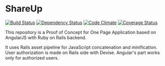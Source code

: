 # ShareUp

[![Build Status](https://travis-ci.org/szyablitsky/shareup-embedded.svg?branch=master)](https://travis-ci.org/szyablitsky/shareup-embedded)
[![Dependency Status](https://gemnasium.com/szyablitsky/shareup-embedded.svg)](https://gemnasium.com/szyablitsky/shareup-embedded)
[![Code Climate](https://codeclimate.com/github/szyablitsky/shareup-embedded.png)](https://codeclimate.com/github/szyablitsky/shareup-embedded)
[![Coverage Status](https://coveralls.io/repos/szyablitsky/shareup-embedded/badge.png)](https://coveralls.io/r/szyablitsky/shareup-embedded)

This repository is a Proof of Concept for One Page Application based on AngularJS with Ruby on Rails backend.

It uses Rails asset pipeline for JavaScript concatenation and minification.
User authorization is made on Rails side with Devise. Angular's part works only for authorized users.

